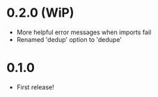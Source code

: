 # 0.2.0 (WiP)
- More helpful error messages when imports fail
- Renamed 'dedup' option to 'dedupe'

# 0.1.0
- First release!